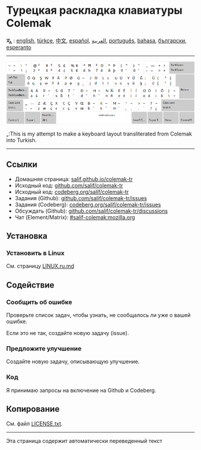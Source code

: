 # Турецкая раскладка клавиатуры Colemak

<span><svg xmlns="http://www.w3.org/2000/svg" width="15" height="15" fill="none"
style="vertical-align: sub;" viewBox="0 0 24 24" stroke="currentColor"
stroke-width="2" stroke-linecap="round" stroke-linejoin="round"><path
class="st0" d="M2,16c0.1,0,8-5,9-7c0.6-1.3,1-5,1-5h3H1h7V1" /><line
class="st0" x1="4" y1="8" x2="12" y2="16" /><polygon class="st0"
points="15,19 21,19 23,23 18,11 13,23 " /></svg> : [english](README.md), [türkçe](README.tr.md), [中文](README.zh-CN.md), [español](README.es.md), [العربية](README.ar.md), [português](README.pt.md), [bahasa](README.id.md), [български](README.bg.md), [esperanto](README.eo.md)</span>

---

![Превью турецкого колемака](./media/preview.png)

„:This is my attempt to make a keyboard layout transliterated from Colemak into Turkish.

---

## Ссылки

* Домашняя страница: [salif.github.io/colemak-tr](https://salif.github.io/colemak-tr/)
* Исходный код: [github.com/salif/colemak-tr](https://github.com/salif/colemak-tr)
* Исходный код: [codeberg.org/salif/colemak-tr](https://codeberg.org/salif/colemak-tr)
* Задания (Github): [github.com/salif/colemak-tr/issues](https://github.com/salif/colemak-tr/issues)
* Задания (Codeberg): [codeberg.org/salif/colemak-tr/issues](https://codeberg.org/salif/colemak-tr/issues)
* Обсуждать (Github): [github.com/salif/colemak-tr/discussions](https://github.com/salif/colemak-tr/discussions)
* Чат (Element/Matrix): [#salif-colemak:mozilla.org](https://matrix.to/#/#salif-colemak:mozilla.org)

## Установка

### Установить в Linux

См. страницу [LINUX.ru.md](./LINUX.ru.md)

## Содействие

### Сообщить об ошибке

Проверьте список задач, чтобы узнать, не сообщалось ли уже о вашей ошибке.

Если это не так, создайте новую задачу (issue).

### Предложите улучшение

Создайте новую задачу, описывающую улучшение.

### Код

Я принимаю запросы на включение на Github и Codeberg.

## Копирование

См. файл [LICENSE.txt](./LICENSE.txt).

---

Эта страница содержит автоматически переведенный текст
